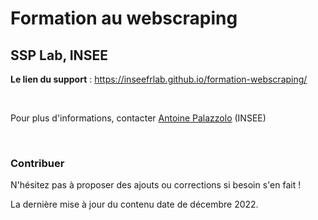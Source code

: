 # Formation au webscraping

## SSP Lab, INSEE

__Le lien du support__ : https://inseefrlab.github.io/formation-webscraping/

<br>

Pour plus d'informations, contacter [Antoine Palazzolo](mailto:antoine.palazzolo@insee.fr) (INSEE)

<br>

### Contribuer

N'hésitez pas à proposer des ajouts ou corrections si besoin s'en fait !

La dernière mise à jour du contenu date de décembre 2022.

